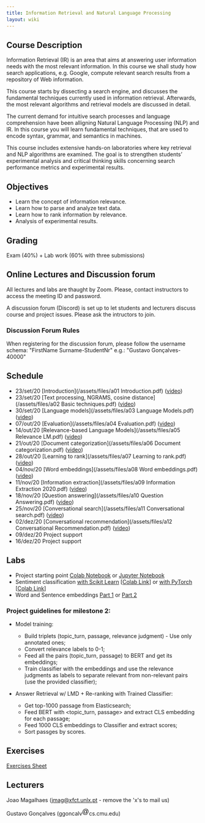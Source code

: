 ```yaml
---
title: Information Retrieval and Natural Language Processing
layout: wiki
---
```


## Course Description

Information Retrieval (IR) is an area that aims at answering user information needs with the most relevant information. In this course we shall study how search applications, e.g. Google, compute relevant search results from a repository of Web information.

This course starts by dissecting a search engine, and discusses the fundamental techniques currently used in information retrieval. Afterwards, the most relevant algorithms and retrieval models are discussed in detail.

The current demand for intuitive search processes and language comprehension have been alligning Natural Language Processing (NLP) and IR. In this course you will learn fundamental techniques, that are used to encode syntax, grammar, and semantics in machines. 

This course includes extensive hands-on laboratories where key retrieval and NLP algorithms are examined. The goal is to strengthen students’ experimental analysis and critical thinking skills concerning search performance metrics and experimental results.

## Objectives
- Learn the concept of information relevance.
- Learn how to parse and analyze text data.
- Learn how to rank information by relevance.
- Analysis of experimental results.

## Grading
Exam (40%) + Lab work (60% with three submissions)

## Online Lectures and Discussion forum

All lectures and labs are thaught by Zoom. Please, contact instructors to access the meeting ID and password.

A discussion forum (Discord) is set up to let students and lecturers discuss course and project issues. Please ask the intructors to join.

### Discussion Forum Rules
When registering for the discussion forum, please follow the username schema: "FirstName Surname-StudentNr" e.g.: "Gustavo Gonçalves-40000"

## Schedule
- 23/set/20	[Introduction](/assets/files/a01 Introduction.pdf) ([video](https://youtu.be/Eak1ymcSIXs))
- 23/set/20	[Text processing, NGRAMS, cosine distance](/assets/files/a02 Basic techniques.pdf) ([video](https://youtu.be/Eak1ymcSIXs))
- 30/set/20	[Language models](/assets/files/a03 Language Models.pdf) ([video](https://youtu.be/hyijYuoZ0pA))
- 07/out/20	[Evaluation](/assets/files/a04 Evaluation.pdf) ([video](https://youtu.be/fkjqwZUPMGw))
- 14/out/20	[Relevance-based Language Models](/assets/files/a05 Relevance LM.pdf) ([video](https://youtu.be/XfLpRDD7aHE))
- 21/out/20	[Document categorization](/assets/files/a06 Document categorization.pdf) ([video](https://youtu.be/fO1X1wdw6FQ))
- 28/out/20	[Learning to rank](/assets/files/a07 Learning to rank.pdf) ([video](https://youtu.be/w48z48CrZYc))
- 04/nov/20	[Word embeddings](/assets/files/a08 Word embeddings.pdf) ([video](https://youtu.be/-D_6RjWzc_c))
- 11/nov/20	[Information extraction](/assets/files/a09 Information Extraction 2020.pdf) ([video](https://youtu.be/qzl4XYPjmck))
- 18/nov/20	[Question answering](/assets/files/a10 Question Answering.pdf) ([video](https://))
- 25/nov/20	[Conversational search](/assets/files/a11 Conversational search.pdf) ([video](https://))
- 02/dez/20	[Conversational recommendation](/assets/files/a12 Conversational Recommendation.pdf) ([video](https://))
- 09/dez/20 Project support
- 16/dez/20 Project support

## Labs
 - Project starting point [Colab Notebook](/assets/files/Project-Colab.zip) or [Jupyter Notebook](/assets/files/Project-Jupyter.zip)
 - Sentiment classification [with Scikit Learn](/assets/files/Sentiment_classification_scikit_learn.ipynb) \[[Colab Link](https://colab.research.google.com/drive/1zV24gqXke5eJXNkbWNLpfQCxUfcemx-T?usp=sharing)\] or [with PyTorch](/assets/files/SentimentClassification-Colab.ipynb) \[[Colab Link](https://colab.research.google.com/drive/1UQ43GXaI_4bsu79wY4CQ5af3kNQ2Lqa3?usp=sharing)\]
 - Word and Sentence embeddings [Part 1](https://colab.research.google.com/drive/1CAjsUFwK--3366jotyOr6Jxe__bMmyhi?usp=sharing) or [Part 2](https://colab.research.google.com/drive/19dXRLvO_FrtOLyvaX1JAaPmOX8XGPCgy?usp=sharin)

### Project guidelines for milestone 2:
 - Model training:
     - Build triplets (topic_turn, passage, relevance judgment) - Use only annotated ones;
     - Convert relevance labels to 0-1;
     - Feed all the pairs (topic_turn, passage) to BERT and get its embeddings;
     - Train classifier with the embeddings and use the relevance judgments as labels to separate relevant from non-relevant pairs (use the provided classifier);

 - Answer Retrieval w/ LMD + Re-ranking with Trained Classifier:
     - Get top-1000 passage from Elasticsearch;
     - Feed BERT with <topic_turn, passage> and extract CLS embedding for each passage;
     - Feed 1000 CLS embeddings to Classifier and extract scores;
     - Sort passges by scores.

## Exercises
[Exercises Sheet](/assets/files/Exercises.pdf)

## Lecturers
Joao Magalhaes (jmag@xfct.unlx.pt - remove the 'x's to mail us)

Gustavo Gonçalves (ggoncalv<img src="/assets/images/at_sign.png" alt=" " style="display:inline;margin:0;border-radius:0"/>cs.cmu.edu)
